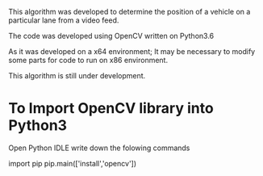 
This algorithm was developed to determine the position of a vehicle on a particular lane from a video feed.

The code was developed using OpenCV written on Python3.6

As it was developed on a x64 environment; It may be necessary to modify some parts for code to run on x86 environment.

This algorithm is still under development.


# To Import OpenCV library into Python3

Open Python IDLE 
write down the folowing commands
  
  import pip
  pip.main(['install','opencv'])
  
